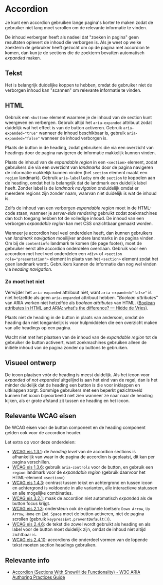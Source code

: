 <!-- @license CC0-1.0 -->

# Accordion

Je kunt een accordion gebruiken lange pagina's korter te maken zodat de gebruiker niet lang moet scrollen om de relevante informatie te vinden.

De inhoud verbergen heeft als nadeel dat "zoeken in pagina" geen resultaten oplevert de inhoud die verborgen is. Als je weet op welke zoekterm de gebruiker heeft gezocht om op de pagina met accordion te komen, dan kun je de sections die de zoekterm bevatten automatisch _expanded_ maken.

## Tekst

Het is belangrijk duidelijke koppen te hebben, omdat de gebruiker niet de verborgen inhoud kan "scannen" om relevante informatie te vinden.

## HTML

Gebruik een `<button>` element waarmee je de inhoud van de section kunt weergeven en verbergen. Gebruik altijd het `aria-expanded` attribuut zodat duidelijk wat het effect is van de button activeren. Gebruik `aria-expanded="true"` wanneer de inhoud beschikbaar is, gebruik `aria-expanded="false"` wanneer de inhoud verborgen is.

Plaats de button in de heading, zodat gebruikers die via een overzicht van headings door de pagina navigeren de informatie makkelijk kunnen vinden.

Plaats de inhoud van de _expandable region_ in een `<section>` element, zodat gebruikers die via een overzicht van _landmarks_ door de pagina navigeren de informatie makkelijk kunnen vinden (het `section` element maakt een `region` landmark). Gebruik `aria-labelledby` om de `section` te koppelen aan de heading, omdat het is belangrijk dat de landmark een duidelijk label heeft. Zonder label is de _landmark navigation_ onduidelijk omdat er meerdere regions zijn zonder naam, waarvan niet duidelijk is wat de inhoud is.

Zelfs de inhoud van een verborgen _expandable region_ moet in de HTML-code staan, wanneer je _server-side rendering_ gebruikt zodat zoekmachines dan toch toegang hebben tot de volledige inhoud. De inhoud van een verborgen _expandable region_ kan met CSS onzichtbaar gemaakt worden.

Wanneer je accordion heel veel onderdelen heeft, dan kunnen gebruikers van _landmark navigation_ moeilijker andere landmarks in de pagina vinden. Om bij de `contentinfo` landmark te komen (de page footer), moet de gebruiker eerst alle accordion onderdelen overslaan. Gebruik voor een accordion met heel veel onderdelen een `<div>` of `<section role="presentation">` element in plaats van het `<section>` element zodat het geen landmark wordt. Gebruikers kunnen de informatie dan nog wel vinden via _heading navigation_.

### Zo moet het niet

Verwijder het `aria-expanded` attribuut niet, want `aria-expanded="false"` is niet hetzelfde als geen `aria-expanded` attribuut hebben. "_Boolean attributes_" van ARIA werken niet hetzelfde als _boolean attributes_ van HTML. ([Boolean attributes in HTML and ARIA: what's the difference? — Hidde de Vries](https://hidde.blog/boolean-attributes-in-html-and-aria-whats-the-difference/)).

Plaats niet de heading in de button in plaats van andersom, omdat de heading dan niet toegankelijk is voor hulpmiddelen die een overzicht maken van alle headings op een pagina.

Wacht niet met het plaatsen van de inhoud van de _expandable region_ tot de gebruiker de button activeert, want zoekmachines gebruiken alleen de initiële inhoud van de pagina zonder op buttons te gebruiken.

## Visueel ontwerp

De icoon plaatsen vóór de heading is meest duidelijk. Als het icoon voor _expanded_ of _not expanded_ uitgelijnd is aan het eind van de regel, dan is het minder duidelijk dat de heading een button is die voor inklappen en uitklappen zorgt. Sommige gebruikers met een beperkt gezichtsveld kunnen het icoon bijvoorbeeld niet zien wanneer ze naar naar de heading kijken, als er grote afstand zit tussen de heading en het icoon.

## Relevante WCAG eisen

De WCAG eisen voor de button component en de heading component gelden ook voor de accordion header.

Let extra op voor deze onderdelen:

- [WCAG eis 1.3.1](https://www.w3.org/TR/WCAG21/#info-and-relationships): de _heading level_ van de accordion sections is afhankelijk van waar in de pagina de accordion is geplaatst, dit kan per pagina verschillen.
- [WCAG eis 1.3.6](https://www.w3.org/TR/WCAG21/#identify-purpose): gebruik `aria-controls` voor de button, en gebruik een `region` landmark voor de _expandable region_ (gebruik daarvoor het HTML-element `<section>`)
- [WCAG eis 1.4.3](https://www.w3.org/TR/WCAG21/#contrast-minimum): contrast tussen tekst en achtergrond en tussen icoon en achtergrond is voldoende in alle varianten, alle interactieve statussen en alle mogelijke combinaties.
- [WCAG eis 3.2.1](https://www.w3.org/TR/WCAG21/#on-focus): maak de accordion niet automatisch _expanded_ als de button focus krijgt.
- [WCAG eis 2.1.3](https://www.w3.org/TR/WCAG21/#keyboard-no-exception): ondersteun ook de optionele toetsen: `Down Arrow`, `Up Arrow`, `Home` en `End`. `Space` moet de button activeren, niet de pagina scrollen (gebruik `keypressEvt.preventDefault()`).
- [WCAG eis 2.4.6](https://www.w3.org/TR/WCAG21/#headings-and-labels): de tekst die zowel wordt gebruikt als heading en als label voor de button moet duidelijk zijn, omdat de inhoud niet altijd zichtbaar is.
- [WCAG eis 2.4.10](https://www.w3.org/TR/WCAG21/#section-headings): accordions die onderdeel vormen van de lopende tekst moeten section headings gebruiken.

## Relevante info

- [Accordion (Sections With Show/Hide Functionality) - W3C ARIA Authoring Practices Guide](https://www.w3.org/WAI/ARIA/apg/patterns/accordion/)
